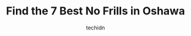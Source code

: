 ---
layout: ampstory
image: https://i0.wp.com/www.auto.or.id/wp-content/uploads/2023/06/conroys-nofrills-whitby-0-oshawa-1686324408.jpeg?resize=640,853
author: techidn
featured: false
description: Oshawa, Ontario, Canada is a haven for No Frills enthusiasts, boasting an impressive array of 7 top-notch establishments. Whether youre a seasoned connoisseur or simply curious to explore t
title: Find the 7 Best No Frills in Oshawa
cover:
   title: Find the 7 Best No Frills in Oshawa
   subtitle: AUTO.OR.ID
   background: https://www.auto.or.id/wp-content/uploads/2023/06/conroys-nofrills-whitby-0-oshawa-1686324408.jpeg

pages: 
 - layout: thirds
   top: <h1>#1 Dylans NOFRILLS Oshawa</h1>
   bottom: "<p>Their prices are honestly on par with Walmart. Which is very hard to match. They dont lie that their store isnt as fancy as other ones. But its how they keep costs dow</p>"
   background: https://www.auto.or.id/wp-content/uploads/2023/06/conroys-nofrills-whitby-1-oshawa-1686324409.jpeg
   backgroundblur: true
 - layout: thirds
   top: <h1>#2 Agostino & Nancys NOFRILLS Oshawa</h1>
   bottom: "<p>151 Bloor St E, Oshawa, ON L1H 3M3, Canada</p>"
   background: https://www.auto.or.id/wp-content/uploads/2023/06/conroys-nofrills-whitby-2-oshawa-1686324409.jpeg
   cta:
      link: https://www.auto.or.id/find-the-7-best-no-frills-in-oshawa/
      text: Find the 7 Best No Frills in Oshawa
 - layout: thirds
   top: <h1>#3 Qaiss NOFRILLS Whitby</h1>
   bottom: "<p>3100 Garden St #2, Whitby, ON L1R 2G8, Canada</p>"
   background: https://images.unsplash.com/photo-1583169215889-68d12eea7c1e?ixlib=rb-4.0.3&ixid=MnwxMjA3fDB8MHxwaG90by1wYWdlfHx8fGVufDB8fHx8&auto=format&fit=crop&w=640&h=853&q=80
   cta:
      link: https://www.auto.or.id/find-the-7-best-no-frills-in-oshawa/
      text: Find the 7 Best No Frills in Oshawa
 - layout: thirds
   top: <h1>#4 Lizs NOFRILLS Whitby</h1>
   bottom: "<p>920 Dundas St W, Whitby, ON L1P 1P7, Canada</p>"
   background: https://images.unsplash.com/photo-1639927662977-8794d56a9050?ixlib=rb-4.0.3&ixid=MnwxMjA3fDB8MHxwaG90by1wYWdlfHx8fGVufDB8fHx8&auto=format&fit=crop&w=640&h=853&q=80
   cta:
      link: https://www.auto.or.id/find-the-7-best-no-frills-in-oshawa/
      text: Find the 7 Best No Frills in Oshawa
 - layout: thirds
   top: <h1>#5 Conroys NOFRILLS Whitby</h1>
   bottom: "<p>3555 Thickson Rd, Whitby, ON L1R 2H1, Canada</p>"
   background: https://images.unsplash.com/photo-1577696467479-4c92df55c24a?ixlib=rb-4.0.3&ixid=MnwxMjA3fDB8MHxwaG90by1wYWdlfHx8fGVufDB8fHx8&auto=format&fit=crop&w=640&h=853&q=80
   cta:
      link: https://www.auto.or.id/find-the-7-best-no-frills-in-oshawa/
      text: Find the 7 Best No Frills in Oshawa
 - layout: thirds
   top: <h1>#6 Joe & Barbs NOFRILLS Oshawa</h1>
   bottom: "<p>1300 King St E, Oshawa, ON L1H 8J4, Canada</p>"
   background: https://images.unsplash.com/photo-1600978257452-c6c0bc8660d4?ixlib=rb-4.0.3&ixid=MnwxMjA3fDB8MHxwaG90by1wYWdlfHx8fGVufDB8fHx8&auto=format&fit=crop&w=640&h=853&q=80
   cta:
      link: https://www.auto.or.id/find-the-7-best-no-frills-in-oshawa/
      text: Find the 7 Best No Frills in Oshawa
 - layout: thirds
   top: <h1>#7 Real Canadian Superstore Gibb Street</h1>
   bottom: "<p>481 Gibb St, Oshawa, ON L1J 1Z4, Canada</p>"
   background: https://images.unsplash.com/photo-1625863929285-5e37a6b0df1c?ixlib=rb-4.0.3&ixid=MnwxMjA3fDB8MHxwaG90by1wYWdlfHx8fGVufDB8fHx8&auto=format&fit=crop&w=640&h=853&q=80
   cta:
      link: https://www.auto.or.id/find-the-7-best-no-frills-in-oshawa/
      text: Find the 7 Best No Frills in Oshawa
 - layout: thirds
   middle: Continue reading...
   background: https://images.unsplash.com/photo-1504215680853-026ed2a45def?ixlib=rb-4.0.3&ixid=MnwxMjA3fDB8MHxwaG90by1wYWdlfHx8fGVufDB8fHx8&auto=format&fit=crop&w=640&h=853&q=80
   cta:
      link: https://www.auto.or.id/find-the-7-best-no-frills-in-oshawa/
      text: Find the 7 Best No Frills in Oshawa

---